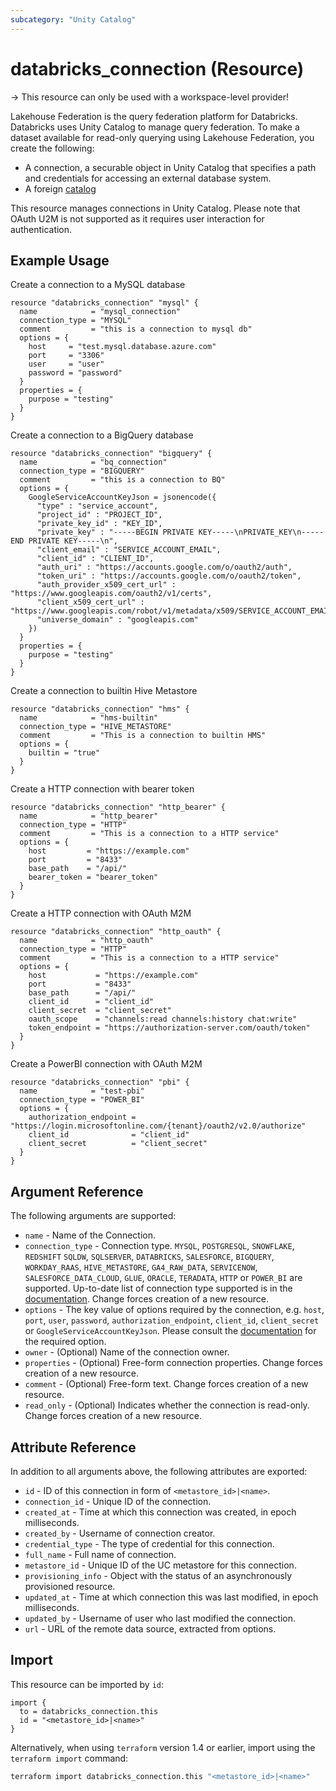 ```yaml
---
subcategory: "Unity Catalog"
---
```

# databricks_connection (Resource)

-> This resource can only be used with a workspace-level provider!

Lakehouse Federation is the query federation platform for Databricks. Databricks uses Unity Catalog to manage query federation. To make a dataset available for read-only querying using Lakehouse Federation, you create the following:

- A connection, a securable object in Unity Catalog that specifies a path and credentials for accessing an external database system.
- A foreign [catalog](catalog.md)

This resource manages connections in Unity Catalog. Please note that OAuth U2M is not supported as it requires user interaction for authentication.

## Example Usage

Create a connection to a MySQL database

```hcl
resource "databricks_connection" "mysql" {
  name            = "mysql_connection"
  connection_type = "MYSQL"
  comment         = "this is a connection to mysql db"
  options = {
    host     = "test.mysql.database.azure.com"
    port     = "3306"
    user     = "user"
    password = "password"
  }
  properties = {
    purpose = "testing"
  }
}
```

Create a connection to a BigQuery database

```hcl
resource "databricks_connection" "bigquery" {
  name            = "bq_connection"
  connection_type = "BIGQUERY"
  comment         = "this is a connection to BQ"
  options = {
    GoogleServiceAccountKeyJson = jsonencode({
      "type" : "service_account",
      "project_id" : "PROJECT_ID",
      "private_key_id" : "KEY_ID",
      "private_key" : "-----BEGIN PRIVATE KEY-----\nPRIVATE_KEY\n-----END PRIVATE KEY-----\n",
      "client_email" : "SERVICE_ACCOUNT_EMAIL",
      "client_id" : "CLIENT_ID",
      "auth_uri" : "https://accounts.google.com/o/oauth2/auth",
      "token_uri" : "https://accounts.google.com/o/oauth2/token",
      "auth_provider_x509_cert_url" : "https://www.googleapis.com/oauth2/v1/certs",
      "client_x509_cert_url" : "https://www.googleapis.com/robot/v1/metadata/x509/SERVICE_ACCOUNT_EMAIL",
      "universe_domain" : "googleapis.com"
    })
  }
  properties = {
    purpose = "testing"
  }
}
```

Create a connection to builtin Hive Metastore

```hcl
resource "databricks_connection" "hms" {
  name            = "hms-builtin"
  connection_type = "HIVE_METASTORE"
  comment         = "This is a connection to builtin HMS"
  options = {
    builtin = "true"
  }
}
```

Create a HTTP connection with bearer token

```hcl
resource "databricks_connection" "http_bearer" {
  name            = "http_bearer"
  connection_type = "HTTP"
  comment         = "This is a connection to a HTTP service"
  options = {
    host         = "https://example.com"
    port         = "8433"
    base_path    = "/api/"
    bearer_token = "bearer_token"
  }
}
```

Create a HTTP connection with OAuth M2M

```hcl
resource "databricks_connection" "http_oauth" {
  name            = "http_oauth"
  connection_type = "HTTP"
  comment         = "This is a connection to a HTTP service"
  options = {
    host           = "https://example.com"
    port           = "8433"
    base_path      = "/api/"
    client_id      = "client_id"
    client_secret  = "client_secret"
    oauth_scope    = "channels:read channels:history chat:write"
    token_endpoint = "https://authorization-server.com/oauth/token"
  }
}
```

Create a PowerBI connection with OAuth M2M

```hcl
resource "databricks_connection" "pbi" {
  name            = "test-pbi"
  connection_type = "POWER_BI"
  options = {
    authorization_endpoint = "https://login.microsoftonline.com/{tenant}/oauth2/v2.0/authorize"
    client_id              = "client_id"
    client_secret          = "client_secret"
  }
}
```

## Argument Reference

The following arguments are supported:

- `name` - Name of the Connection.
- `connection_type` - Connection type. `MYSQL`, `POSTGRESQL`, `SNOWFLAKE`, `REDSHIFT` `SQLDW`, `SQLSERVER`, `DATABRICKS`, `SALESFORCE`, `BIGQUERY`, `WORKDAY_RAAS`, `HIVE_METASTORE`, `GA4_RAW_DATA`, `SERVICENOW`, `SALESFORCE_DATA_CLOUD`, `GLUE`, `ORACLE`, `TERADATA`, `HTTP` or `POWER_BI` are supported. Up-to-date list of connection type supported is in the [documentation](https://docs.databricks.com/query-federation/index.html#supported-data-sources). Change forces creation of a new resource.
- `options` - The key value of options required by the connection, e.g. `host`, `port`, `user`, `password`, `authorization_endpoint`, `client_id`, `client_secret` or `GoogleServiceAccountKeyJson`. Please consult the [documentation](https://docs.databricks.com/query-federation/index.html#supported-data-sources) for the required option.
- `owner` - (Optional) Name of the connection owner.
- `properties` -  (Optional) Free-form connection properties. Change forces creation of a new resource.
- `comment` - (Optional) Free-form text. Change forces creation of a new resource.
- `read_only` - (Optional) Indicates whether the connection is read-only. Change forces creation of a new resource.

## Attribute Reference

In addition to all arguments above, the following attributes are exported:

- `id` - ID of this connection in form of `<metastore_id>|<name>`.
- `connection_id` - Unique ID of the connection.
- `created_at` - Time at which this connection was created, in epoch milliseconds.
- `created_by` -  Username of connection creator.
- `credential_type` - The type of credential for this connection.
- `full_name` - Full name of connection.
- `metastore_id` - Unique ID of the UC metastore for this connection.
- `provisioning_info` - Object with the status of an asynchronously provisioned resource.
- `updated_at` - Time at which connection this was last modified, in epoch milliseconds.
- `updated_by` - Username of user who last modified the connection.
- `url` - URL of the remote data source, extracted from options.

## Import

This resource can be imported by `id`:

```hcl
import {
  to = databricks_connection.this
  id = "<metastore_id>|<name>"
}
```

Alternatively, when using `terraform` version 1.4 or earlier, import using the `terraform import` command:

```bash
terraform import databricks_connection.this "<metastore_id>|<name>"
```

